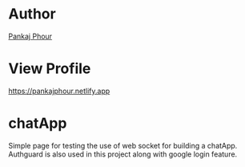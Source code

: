 # Author
[Pankaj Phour](https://github.com/pankaj-phour)

# View Profile
https://pankajphour.netlify.app

# chatApp
Simple page for testing the use of web socket for building a chatApp. Authguard is also used in this project along with google login feature.
